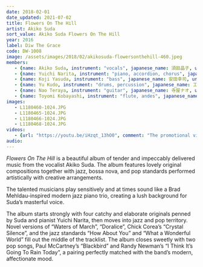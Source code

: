 ```yaml
---
date: 2018-02-01
date_updated: 2021-07-02
title: Flowers On The Hill
artist: Akiko Suda
sort_value: Akiko Suda Flowers On The Hill
year: 2016
label: Diw The Grace
code: DW-1008
image: /assets/images/2018/02/akikosuda-flowersonthehill-460.jpeg
members:
   - {name: Akiko Suda, instrument: "vocals", japanese_name: 須田晶子, url: "https://akikosuda.wixsite.com/akikosuda"}
   - {name: Yuichi Narita, instrument: "piano, accordion, chorus", japanese_name: 成田祐一, url: "http://www.yuichinarita.com/"}
   - {name: Koji Yasuda, instrument: "bass", japanese_name: 安田幸司, url: "http://jmsu.web.fc2.com/koji/"}
   - {name: Yu Kudo, instrument: "drums, percussion", japanese_name: 工藤悠, url: "http://yu-drum.com/"}
   - {name: Nao Teraya, instrument: "guitar", japanese_name: 寺屋ナオ, url: "http://www.naoteraya.com/"}
   - {name: Toyomi Kobayashi, instrument: "flute, andes", japanese_name: 小林豊美, url: "https://toyomikobayashi.theblog.me/"}
images:
   - L1180460-1024.JPG
   - L1180465-1024.JPG
   - L1180466-1024.JPG
   - L1180468-1024.JPG
videos: 
   - {url: "https://youtu.be/iHzqt_13hO0", comment: "The promotional video for this album includes excerpts from five of the tracks"}
audio:
---
```

*Flowers On The Hill* is a beautiful album of tender and impeccably delivered music from the vocalist Akiko Suda. The album features lovely original compositions together with jazz, bossa nova, and pop standards performed artistically with creative arrangements.

The talented musicians play sensitively and at times sound like a Brad Mehldau-inspired modern jazz piano trio, creating a lush background for Suda’s masterful voice.

The album starts strongly with four catchy and elaborate originals penned by Suda and pianist Yuichi Narita, then moves into jazz and pop territory. Novel versions of “Waters of March”, “Doralice”, Chick Corea’s “Crystal Silence”, and the jazz standards “How About You” and “What a Wonderful World” fill out the middle of the tracklist. The album closes sweetly with two pop songs, Paul McCartney’s “Blackbird” and Randy Newman’s “I Think It’s Going To Rain Today”, a pairing perfectly matched with the band’s modern, affectionate mood.


